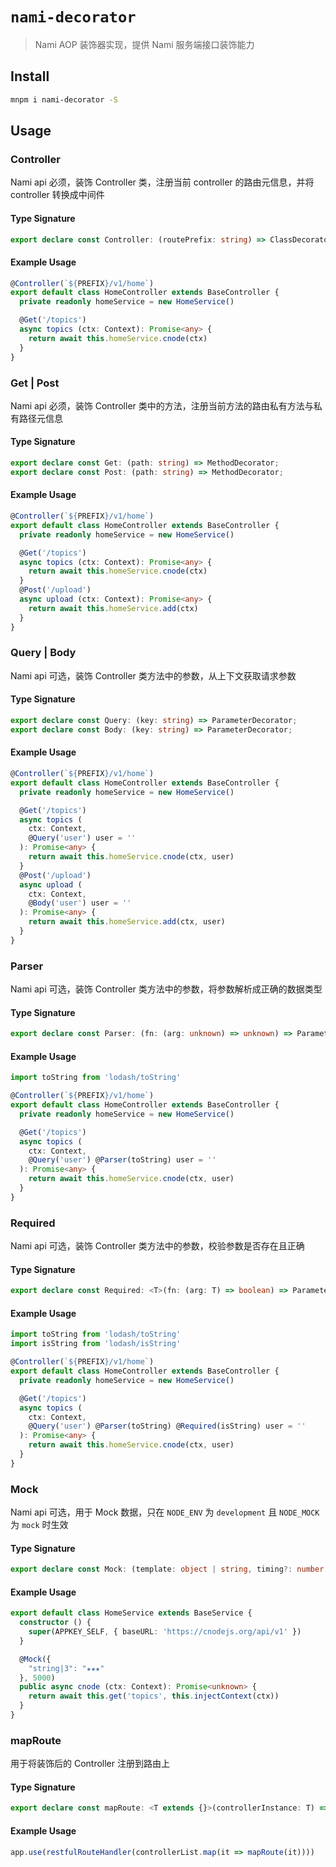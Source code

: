 # `nami-decorator`

> Nami AOP 装饰器实现，提供 Nami 服务端接口装饰能力

## Install

```bash
mnpm i nami-decorator -S
```

## Usage

### Controller

Nami api 必须，装饰 Controller 类，注册当前 controller 的路由元信息，并将 controller 转换成中间件

#### Type Signature

```ts
export declare const Controller: (routePrefix: string) => ClassDecorator;
```

#### Example Usage

```ts
@Controller(`${PREFIX}/v1/home`)
export default class HomeController extends BaseController {
  private readonly homeService = new HomeService()

  @Get('/topics')
  async topics (ctx: Context): Promise<any> {
    return await this.homeService.cnode(ctx)
  }
}
```
### Get | Post

Nami api 必须，装饰 Controller 类中的方法，注册当前方法的路由私有方法与私有路径元信息

#### Type Signature

```ts
export declare const Get: (path: string) => MethodDecorator;
export declare const Post: (path: string) => MethodDecorator;
```

#### Example Usage

```ts
@Controller(`${PREFIX}/v1/home`)
export default class HomeController extends BaseController {
  private readonly homeService = new HomeService()

  @Get('/topics')
  async topics (ctx: Context): Promise<any> {
    return await this.homeService.cnode(ctx)
  }
  @Post('/upload')
  async upload (ctx: Context): Promise<any> {
    return await this.homeService.add(ctx)
  }
}
```
### Query | Body

Nami api 可选，装饰 Controller 类方法中的参数，从上下文获取请求参数

#### Type Signature

```ts
export declare const Query: (key: string) => ParameterDecorator;
export declare const Body: (key: string) => ParameterDecorator;
```

#### Example Usage

```ts
@Controller(`${PREFIX}/v1/home`)
export default class HomeController extends BaseController {
  private readonly homeService = new HomeService()

  @Get('/topics')
  async topics (
    ctx: Context,
    @Query('user') user = ''
  ): Promise<any> {
    return await this.homeService.cnode(ctx, user)
  }
  @Post('/upload')
  async upload (
    ctx: Context,
    @Body('user') user = ''
  ): Promise<any> {
    return await this.homeService.add(ctx, user)
  }
}
```
### Parser

Nami api 可选，装饰 Controller 类方法中的参数，将参数解析成正确的数据类型

#### Type Signature

```ts
export declare const Parser: (fn: (arg: unknown) => unknown) => ParameterDecorator;
```

#### Example Usage

```ts
import toString from 'lodash/toString'

@Controller(`${PREFIX}/v1/home`)
export default class HomeController extends BaseController {
  private readonly homeService = new HomeService()

  @Get('/topics')
  async topics (
    ctx: Context,
    @Query('user') @Parser(toString) user = ''
  ): Promise<any> {
    return await this.homeService.cnode(ctx, user)
  }
}
```
### Required

Nami api 可选，装饰 Controller 类方法中的参数，校验参数是否存在且正确

#### Type Signature

```ts
export declare const Required: <T>(fn: (arg: T) => boolean) => ParameterDecorator;
```

#### Example Usage

```ts
import toString from 'lodash/toString'
import isString from 'lodash/isString'

@Controller(`${PREFIX}/v1/home`)
export default class HomeController extends BaseController {
  private readonly homeService = new HomeService()

  @Get('/topics')
  async topics (
    ctx: Context,
    @Query('user') @Parser(toString) @Required(isString) user = ''
  ): Promise<any> {
    return await this.homeService.cnode(ctx, user)
  }
}
```
### Mock

Nami api 可选，用于 Mock 数据，只在 `NODE_ENV` 为 `development` 且 `NODE_MOCK` 为 `mock` 时生效

#### Type Signature

```ts
export declare const Mock: (template: object | string, timing?: number | undefined) => MethodDecorator;
```

#### Example Usage

```ts
export default class HomeService extends BaseService {
  constructor () {
    super(APPKEY_SELF, { baseURL: 'https://cnodejs.org/api/v1' })
  }

  @Mock({
    "string|3": "★★★"
  }, 5000)
  public async cnode (ctx: Context): Promise<unknown> {
    return await this.get('topics', this.injectContext(ctx))
  }
}
```
### mapRoute

用于将装饰后的 Controller 注册到路由上

#### Type Signature

```ts
export declare const mapRoute: <T extends {}>(controllerInstance: T) => IRoutes;
```

#### Example Usage

```ts
app.use(restfulRouteHandler(controllerList.map(it => mapRoute(it))))
```